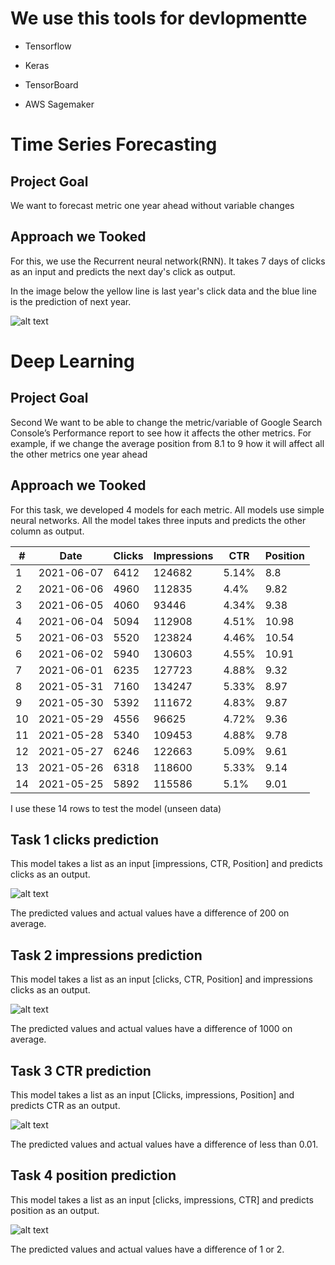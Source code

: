 
# We use this tools for devlopmentte

* Tensorflow

* Keras

* TensorBoard

* AWS Sagemaker

# Time Series Forecasting 

## Project Goal
We want to forecast metric one year ahead without variable changes

## Approach we Tooked
For this, we use the Recurrent neural network(RNN). It takes 7 days of clicks as an input and predicts the next day's click as output.

In the image below the yellow line is last year's click data and the blue line is the prediction of next year. 

![alt text](https://github.com/yashjv8/combot/blob/main/images/image4.png)

# Deep Learning

## Project Goal

Second We want to be able to change the metric/variable of Google Search Console’s Performance report to see how it affects the other metrics. For example, if we change the average position from 8.1 to 9 how it will affect all the other metrics one year ahead

## Approach we Tooked
For this task, we developed 4 models for each metric. All models use simple neural networks.
All the model takes three inputs and predicts the other column as output.

|#|Date|Clicks|Impressions|CTR|Position|
| --- | --- | --- | --- | --- | --- |
|1|2021-06-07|6412|124682|5.14%|8.8|
|2|2021-06-06|4960|112835|4.4%|9.82|
|3|2021-06-05|4060|93446|4.34%|9.38|
|4|2021-06-04|5094|112908|4.51%|10.98|
|5|2021-06-03|5520|123824|4.46%|10.54|
|6|2021-06-02|5940|130603|4.55%|10.91|
|7|2021-06-01|6235|127723|4.88%|9.32|
|8|2021-05-31|7160|134247|5.33%|8.97|
|9|2021-05-30|5392|111672|4.83%|9.87|
|10|2021-05-29|4556|96625|4.72%|9.36|
|11|2021-05-28|5340|109453|4.88%|9.78
|12|2021-05-27|6246|122663|5.09%|9.61|
|13|2021-05-26|6318|118600|5.33%|9.14|
|14|2021-05-25|5892|115586|5.1%|9.01|

I use these 14 rows to test the model (unseen data)

## Task 1 clicks prediction 

This model takes a list as an input [impressions, CTR, Position] and predicts clicks as an output.

![alt text](https://github.com/yashjv8/combot/blob/main/images/image7.png)

The predicted values and actual values have a difference of 200 on average.

## Task 2 impressions prediction  

This model takes a list as an input [clicks, CTR, Position] and impressions clicks as an output.

![alt text](https://github.com/yashjv8/combot/blob/main/images/image3.png)

The predicted values and actual values have a difference of 1000 on average.

## Task 3 CTR prediction

This model takes a list as an input [Clicks, impressions, Position] and predicts CTR as an output.

![alt text](https://github.com/yashjv8/combot/blob/main/images/image8.png)

The predicted values and actual values have a difference of less than 0.01.

## Task 4 position prediction  

This model takes a list as an input [clicks, impressions, CTR] and predicts position as an output.

![alt text](https://github.com/yashjv8/combot/blob/main/images/image2.png)

The predicted values and actual values have a difference of 1 or 2.
